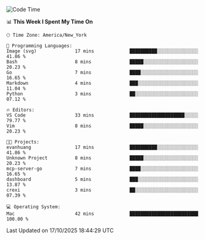 

<!--START_SECTION:waka-->
![Code Time](http://img.shields.io/badge/Code%20Time-1%2C081%20hrs%2041%20mins-blue)

📊 **This Week I Spent My Time On** 

```text
🕑︎ Time Zone: America/New_York

💬 Programming Languages: 
Image (svg)              17 mins             ██████████░░░░░░░░░░░░░░░   41.86 % 
Bash                     8 mins              █████░░░░░░░░░░░░░░░░░░░░   20.23 % 
Go                       7 mins              ████░░░░░░░░░░░░░░░░░░░░░   16.65 % 
Markdown                 4 mins              ███░░░░░░░░░░░░░░░░░░░░░░   11.04 % 
Python                   3 mins              ██░░░░░░░░░░░░░░░░░░░░░░░   07.12 % 

🔥 Editors: 
VS Code                  33 mins             ████████████████████░░░░░   79.77 % 
Vim                      8 mins              █████░░░░░░░░░░░░░░░░░░░░   20.23 % 

🐱‍💻 Projects: 
evanhuang                17 mins             ██████████░░░░░░░░░░░░░░░   41.86 % 
Unknown Project          8 mins              █████░░░░░░░░░░░░░░░░░░░░   20.23 % 
mcp-server-go            7 mins              ████░░░░░░░░░░░░░░░░░░░░░   16.65 % 
dashboard                5 mins              ███░░░░░░░░░░░░░░░░░░░░░░   13.87 % 
crexi                    3 mins              ██░░░░░░░░░░░░░░░░░░░░░░░   07.39 % 

💻 Operating System: 
Mac                      42 mins             █████████████████████████   100.00 % 
```


 Last Updated on 17/10/2025 18:44:29 UTC
<!--END_SECTION:waka-->

